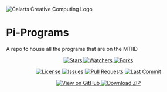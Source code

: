 ![Calarts Creative Computing Logo](https://i.imgur.com/235dOcD.png)
# Pi-Programs
A repo to house all the programs that are on the MTIID

<p align="center">
  <a href="https://github.com/Calarts-Creative-Computing/Pi-Programs/stargazers">
    <img src="https://img.shields.io/github/stars/Calarts-Creative-Computing/Pi-Programs?style=social" alt="Stars">
  </a>
  <a href="https://github.com/Calarts-Creative-Computing/Pi-Programs/watchers">
    <img src="https://img.shields.io/github/watchers/Calarts-Creative-Computing/Pi-Programs?style=social" alt="Watchers">
  </a>
  <a href="https://github.com/Calarts-Creative-Computing/Pi-Programs/network/members">
    <img src="https://img.shields.io/github/forks/Calarts-Creative-Computing/Pi-Programs?style=social" alt="Forks">
  </a>
</p>

<p align="center">
  <a href="https://github.com/Calarts-Creative-Computing/Pi-Programs/blob/main/LICENSE">
    <img src="https://img.shields.io/github/license/Calarts-Creative-Computing/Pi-Programs" alt="License">
  </a>
  <a href="https://github.com/Calarts-Creative-Computing/Pi-Programs/issues">
    <img src="https://img.shields.io/github/issues/Calarts-Creative-Computing/Pi-Programs" alt="Issues">
  </a>
  <a href="https://github.com/Calarts-Creative-Computing/Pi-Programs/pulls">
    <img src="https://img.shields.io/github/issues-pr/Calarts-Creative-Computing/Pi-Programs" alt="Pull Requests">
  </a>
  <a href="https://github.com/Calarts-Creative-Computing/Pi-Programs/commits/main">
    <img src="https://img.shields.io/github/last-commit/Calarts-Creative-Computing/Pi-Programs" alt="Last Commit">
  </a>
</p>

<p align="center">
  <a href="https://github.com/Calarts-Creative-Computing/Pi-Programs">
    <img src="https://img.shields.io/badge/View_on-GitHub-181717?logo=github&logoColor=white" alt="View on GitHub">
  </a>
  <a href="https://github.com/Calarts-Creative-Computing/Pi-Programs/archive/refs/heads/main.zip">
    <img src="https://img.shields.io/badge/Download-ZIP-28a745?logo=github" alt="Download ZIP">
  </a>
</p>

